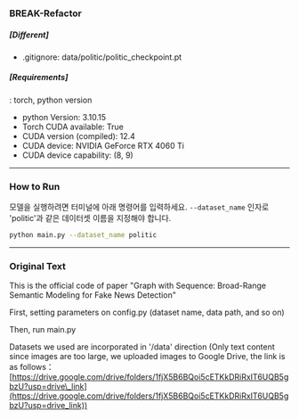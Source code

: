 ### BREAK-Refactor

##### [Different]
  - .gitignore: data/politic/politic\_checkpoint.pt

##### [Requirements]

: torch, python version

  - python Version: 3.10.15
  - Torch CUDA available: True
  - CUDA version (compiled): 12.4
  - CUDA device: NVIDIA GeForce RTX 4060 Ti
  - CUDA device capability: (8, 9)

-----

### How to Run

모델을 실행하려면 터미널에 아래 명령어를 입력하세요. `--dataset_name` 인자로 'politic'과 같은 데이터셋 이름을 지정해야 합니다.

```bash
python main.py --dataset_name politic
```

-----

### Original Text

This is the official code of paper "Graph with Sequence: Broad-Range Semantic Modeling for Fake News Detection"

First, setting parameters on config.py (dataset name, data path, and so on)

Then, run main.py

Datasets we used are incorporated in '/data' direction (Only text content since images are too large, we uploaded images to Google Drive, the link is as follows：[https://drive.google.com/drive/folders/1fjX5B6BQoi5cETKkDRiRxIT6UQB5gbzU?usp=drive\_link](https://drive.google.com/drive/folders/1fjX5B6BQoi5cETKkDRiRxIT6UQB5gbzU?usp=drive_link))